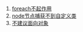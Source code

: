 1. [foreach不起作用](https://cdmana.com/2021/03/20210317153149689k.html)
2. [node节点捕获不到自定义类](https://www.thinbug.com/q/32792271)
3. [不建议面向对象](https://stackoverflow.com/questions/44289962/errorsparkcontext-can-only-be-used-on-the-driver-not-in-code-that-it-run-on-wo)